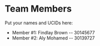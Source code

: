 # Team Members

Put your names and UCIDs here:

- Member #1: Findlay Brown -- 30145677
- Member #2: Aly Mohamed -- 30139727
